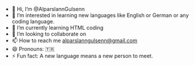 - 👋 Hi, I’m @AlparslannGulsenn
- 👀 I’m interested in learning new languages like English or German or any coding language.
- 🌱 I’m currently learning HTML coding
- 💞️ I’m looking to collaborate on 
- 📫 How to reach me alparslanngulsenn@gmail.com
- 😄 Pronouns: 🇹🇷
- ⚡ Fun fact: A new language means a new person to meet.

<!---
AlparslannGulsenn/AlparslannGulsenn is a ✨ special ✨ repository because its `README.md` (this file) appears on your GitHub profile.
You can click the Preview link to take a look at your changes.
--->

